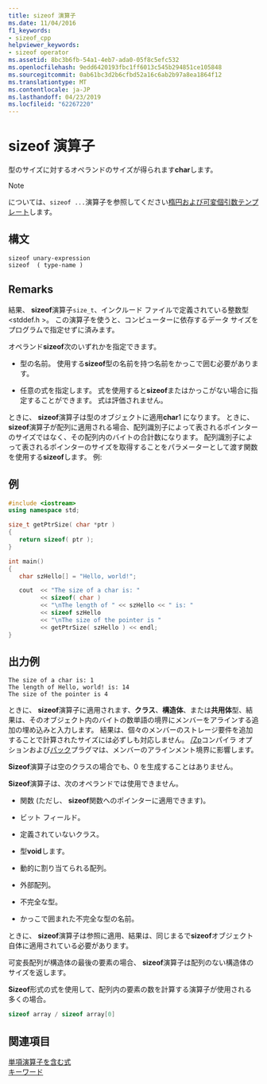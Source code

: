 ```yaml
---
title: sizeof 演算子
ms.date: 11/04/2016
f1_keywords:
- sizeof_cpp
helpviewer_keywords:
- sizeof operator
ms.assetid: 8bc3b6fb-54a1-4eb7-ada0-05f8c5efc532
ms.openlocfilehash: 9edd6420193fbc1ff6013c545b294851ce105848
ms.sourcegitcommit: 0ab61bc3d2b6cfbd52a16c6ab2b97a8ea1864f12
ms.translationtype: MT
ms.contentlocale: ja-JP
ms.lasthandoff: 04/23/2019
ms.locfileid: "62267220"
---
```

# <a name="sizeof-operator"></a>sizeof 演算子

型のサイズに対するオペランドのサイズが得られます**char**します。

> [!NOTE]
>  については、`sizeof ...`演算子を参照してください[楕円および可変個引数テンプレート](../cpp/ellipses-and-variadic-templates.md)します。

## <a name="syntax"></a>構文

```
sizeof unary-expression
sizeof  ( type-name )
```

## <a name="remarks"></a>Remarks

結果、 **sizeof**演算子`size_t`、インクルード ファイルで定義されている整数型\<stddef.h >。 この演算子を使うと、コンピューターに依存するデータ サイズをプログラムで指定せずに済みます。

オペランド**sizeof**次のいずれかを指定できます。

- 型の名前。 使用する**sizeof**型の名前を持つ名前をかっこで囲む必要があります。

- 任意の式を指定します。 式を使用すると**sizeof**またはかっこがない場合に指定することができます。 式は評価されません。

ときに、 **sizeof**演算子は型のオブジェクトに適用**char**1 になります。 ときに、 **sizeof**演算子が配列に適用される場合、配列識別子によって表されるポインターのサイズではなく、その配列内のバイトの合計数になります。 配列識別子によって表されるポインターのサイズを取得することをパラメーターとして渡す関数を使用する**sizeof**します。 例:

## <a name="example"></a>例

```cpp
#include <iostream>
using namespace std;

size_t getPtrSize( char *ptr )
{
   return sizeof( ptr );
}

int main()
{
   char szHello[] = "Hello, world!";

   cout  << "The size of a char is: "
         << sizeof( char )
         << "\nThe length of " << szHello << " is: "
         << sizeof szHello
         << "\nThe size of the pointer is "
         << getPtrSize( szHello ) << endl;
}
```

## <a name="sample-output"></a>出力例

```Output
The size of a char is: 1
The length of Hello, world! is: 14
The size of the pointer is 4
```

ときに、 **sizeof**演算子に適用されます、**クラス**、**構造体**、または**共用体**型、結果は、そのオブジェクト内のバイトの数単語の境界にメンバーをアラインする追加の埋め込みと入力します。 結果は、個々のメンバーのストレージ要件を追加することで計算されたサイズには必ずしも対応しません。 [/Zp](../build/reference/zp-struct-member-alignment.md)コンパイラ オプションおよび[パック](../preprocessor/pack.md)プラグマは、メンバーのアラインメント境界に影響します。

**Sizeof**演算子は空のクラスの場合でも、0 を生成することはありません。

**Sizeof**演算子は、次のオペランドでは使用できません。

- 関数  (ただし、 **sizeof**関数へのポインターに適用できます)。

- ビット フィールド。

- 定義されていないクラス。

- 型**void**します。

- 動的に割り当てられる配列。

- 外部配列。

- 不完全な型。

- かっこで囲まれた不完全な型の名前。

ときに、 **sizeof**演算子は参照に適用、結果は、同じまるで**sizeof**オブジェクト自体に適用されている必要があります。

可変長配列が構造体の最後の要素の場合、 **sizeof**演算子は配列のない構造体のサイズを返します。

**Sizeof**形式の式を使用して、配列内の要素の数を計算する演算子が使用される多くの場合。

```cpp
sizeof array / sizeof array[0]
```

## <a name="see-also"></a>関連項目

[単項演算子を含む式](../cpp/expressions-with-unary-operators.md)<br/>
[キーワード](../cpp/keywords-cpp.md)